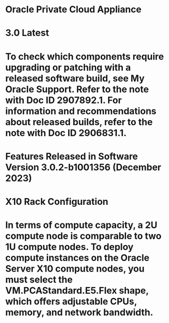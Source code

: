 

# Oracle Private Cloud Appliance
# 3.0 Latest
# To check which components require upgrading or patching with a released software build, see My Oracle Support. Refer to the note with Doc ID 2907892.1. For information and recommendations about released builds, refer to the note with Doc ID 2906831.1.

# Features Released in Software Version 3.0.2-b1001356 (December 2023)
# X10 Rack Configuration
# In terms of compute capacity, a 2U compute node is comparable to two 1U compute nodes. To deploy compute instances on the Oracle Server X10 compute nodes, you must select the VM.PCAStandard.E5.Flex shape, which offers adjustable CPUs, memory, and network bandwidth.
